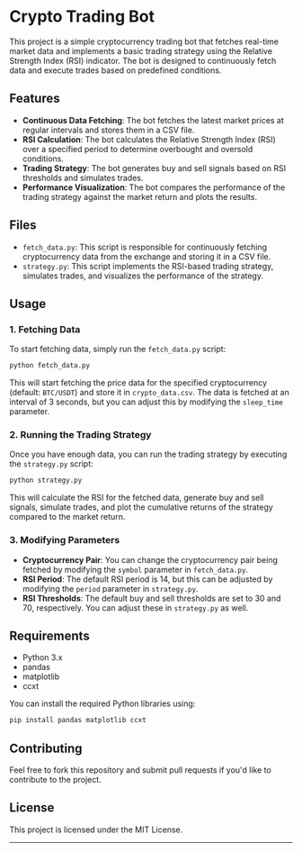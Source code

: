 
# Crypto Trading Bot

This project is a simple cryptocurrency trading bot that fetches real-time market data and implements a basic trading strategy using the Relative Strength Index (RSI) indicator. The bot is designed to continuously fetch data and execute trades based on predefined conditions.

## Features

- **Continuous Data Fetching**: The bot fetches the latest market prices at regular intervals and stores them in a CSV file.
- **RSI Calculation**: The bot calculates the Relative Strength Index (RSI) over a specified period to determine overbought and oversold conditions.
- **Trading Strategy**: The bot generates buy and sell signals based on RSI thresholds and simulates trades.
- **Performance Visualization**: The bot compares the performance of the trading strategy against the market return and plots the results.

## Files

- `fetch_data.py`: This script is responsible for continuously fetching cryptocurrency data from the exchange and storing it in a CSV file.
- `strategy.py`: This script implements the RSI-based trading strategy, simulates trades, and visualizes the performance of the strategy.

## Usage

### 1. Fetching Data

To start fetching data, simply run the `fetch_data.py` script:

```bash
python fetch_data.py
```

This will start fetching the price data for the specified cryptocurrency (default: `BTC/USDT`) and store it in `crypto_data.csv`. The data is fetched at an interval of 3 seconds, but you can adjust this by modifying the `sleep_time` parameter.

### 2. Running the Trading Strategy

Once you have enough data, you can run the trading strategy by executing the `strategy.py` script:

```bash
python strategy.py
```

This will calculate the RSI for the fetched data, generate buy and sell signals, simulate trades, and plot the cumulative returns of the strategy compared to the market return.

### 3. Modifying Parameters

- **Cryptocurrency Pair**: You can change the cryptocurrency pair being fetched by modifying the `symbol` parameter in `fetch_data.py`.
- **RSI Period**: The default RSI period is 14, but this can be adjusted by modifying the `period` parameter in `strategy.py`.
- **RSI Thresholds**: The default buy and sell thresholds are set to 30 and 70, respectively. You can adjust these in `strategy.py` as well.

## Requirements

- Python 3.x
- pandas
- matplotlib
- ccxt

You can install the required Python libraries using:

```bash
pip install pandas matplotlib ccxt
```

## Contributing

Feel free to fork this repository and submit pull requests if you'd like to contribute to the project.

## License

This project is licensed under the MIT License.

---


